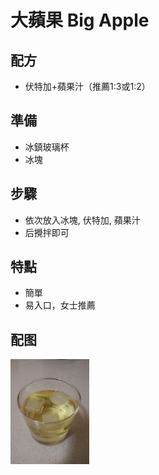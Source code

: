 # 大蘋果 Big Apple

## 配方

* 伏特加+蘋果汁（推薦1:3或1:2）

## 準備

* 冰鎮玻璃杯
* 冰塊

## 步驟

* 依次放入冰塊, 伏特加, 蘋果汁
* 后攪拌即可

## 特點

* 簡單
* 易入口，女士推薦

## 配图

<div style="inline-block">
<img src="1.jpeg" width=25%>
</div>


